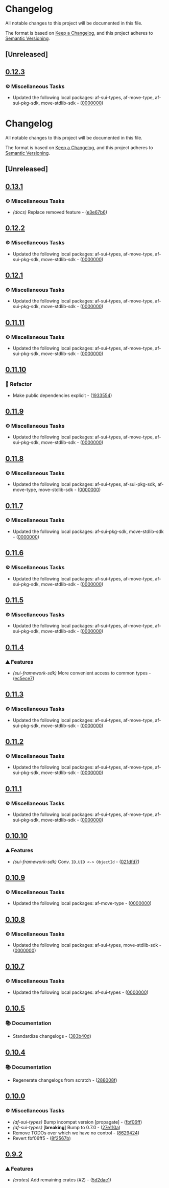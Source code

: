 # Changelog

All notable changes to this project will be documented in this file.

The format is based on [Keep a Changelog](https://keepachangelog.com/en/1.0.0/),
and this project adheres to [Semantic Versioning](https://semver.org/spec/v2.0.0.html).

## [Unreleased]

## [0.12.3](https://github.com/AftermathFinance/aftermath-sdk-rust/compare/sui-framework-sdk-v0.12.2...sui-framework-sdk-v0.12.3)

### ⚙️ Miscellaneous Tasks

- Updated the following local packages: af-sui-types, af-move-type, af-sui-pkg-sdk, move-stdlib-sdk - ([0000000](https://github.com/AftermathFinance/aftermath-sdk-rust/commit/0000000))

# Changelog

All notable changes to this project will be documented in this file.

The format is based on [Keep a Changelog](https://keepachangelog.com/en/1.0.0/),
and this project adheres to [Semantic Versioning](https://semver.org/spec/v2.0.0.html).


## [Unreleased]

## [0.13.1](https://github.com/AftermathFinance/aftermath-sdk-rust/compare/sui-framework-sdk-v0.13.0...sui-framework-sdk-v0.13.1)

### ⚙️ Miscellaneous Tasks

- *(docs)* Replace removed feature - ([e3e67b6](https://github.com/AftermathFinance/aftermath-sdk-rust/commit/e3e67b64f88890bcf457981026966f22d3936b25))


## [0.12.2](https://github.com/AftermathFinance/aftermath-sdk-rust/compare/sui-framework-sdk-v0.12.1...sui-framework-sdk-v0.12.2)

### ⚙️ Miscellaneous Tasks

- Updated the following local packages: af-sui-types, af-move-type, af-sui-pkg-sdk, move-stdlib-sdk - ([0000000](https://github.com/AftermathFinance/aftermath-sdk-rust/commit/0000000))


## [0.12.1](https://github.com/AftermathFinance/aftermath-sdk-rust/compare/sui-framework-sdk-v0.12.0...sui-framework-sdk-v0.12.1)

### ⚙️ Miscellaneous Tasks

- Updated the following local packages: af-sui-types, af-move-type, af-sui-pkg-sdk, move-stdlib-sdk - ([0000000](https://github.com/AftermathFinance/aftermath-sdk-rust/commit/0000000))


## [0.11.11](https://github.com/AftermathFinance/aftermath-sdk-rust/compare/sui-framework-sdk-v0.11.10...sui-framework-sdk-v0.11.11)

### ⚙️ Miscellaneous Tasks

- Updated the following local packages: af-sui-types, af-move-type, af-sui-pkg-sdk, move-stdlib-sdk - ([0000000](https://github.com/AftermathFinance/aftermath-sdk-rust/commit/0000000))


## [0.11.10](https://github.com/AftermathFinance/aftermath-sdk-rust/compare/sui-framework-sdk-v0.11.9...sui-framework-sdk-v0.11.10)

### 🚜 Refactor

- Make public dependencies explicit - ([1933554](https://github.com/AftermathFinance/aftermath-sdk-rust/commit/19335540faf2d55827fdfcd04aaa9c130fa306a3))


## [0.11.9](https://github.com/AftermathFinance/aftermath-sdk-rust/compare/sui-framework-sdk-v0.11.8...sui-framework-sdk-v0.11.9)

### ⚙️ Miscellaneous Tasks

- Updated the following local packages: af-sui-types, af-move-type, af-sui-pkg-sdk, move-stdlib-sdk - ([0000000](https://github.com/AftermathFinance/aftermath-sdk-rust/commit/0000000))


## [0.11.8](https://github.com/AftermathFinance/aftermath-sdk-rust/compare/sui-framework-sdk-v0.11.7...sui-framework-sdk-v0.11.8)

### ⚙️ Miscellaneous Tasks

- Updated the following local packages: af-sui-types, af-sui-pkg-sdk, af-move-type, move-stdlib-sdk - ([0000000](https://github.com/AftermathFinance/aftermath-sdk-rust/commit/0000000))


## [0.11.7](https://github.com/AftermathFinance/aftermath-sdk-rust/compare/sui-framework-sdk-v0.11.6...sui-framework-sdk-v0.11.7)

### ⚙️ Miscellaneous Tasks

- Updated the following local packages: af-sui-pkg-sdk, move-stdlib-sdk - ([0000000](https://github.com/AftermathFinance/aftermath-sdk-rust/commit/0000000))


## [0.11.6](https://github.com/AftermathFinance/aftermath-sdk-rust/compare/sui-framework-sdk-v0.11.5...sui-framework-sdk-v0.11.6)

### ⚙️ Miscellaneous Tasks

- Updated the following local packages: af-sui-types, af-move-type, af-sui-pkg-sdk, move-stdlib-sdk - ([0000000](https://github.com/AftermathFinance/aftermath-sdk-rust/commit/0000000))


## [0.11.5](https://github.com/AftermathFinance/aftermath-sdk-rust/compare/sui-framework-sdk-v0.11.4...sui-framework-sdk-v0.11.5)

### ⚙️ Miscellaneous Tasks

- Updated the following local packages: af-sui-types, af-move-type, af-sui-pkg-sdk, move-stdlib-sdk - ([0000000](https://github.com/AftermathFinance/aftermath-sdk-rust/commit/0000000))


## [0.11.4](https://github.com/AftermathFinance/aftermath-sdk-rust/compare/sui-framework-sdk-v0.11.3...sui-framework-sdk-v0.11.4)

### ⛰️ Features

- *(sui-framework-sdk)* More convenient access to common types - ([ec5ece7](https://github.com/AftermathFinance/aftermath-sdk-rust/commit/ec5ece7c01086ffe9e8963c001d0c12c0f8d45b2))


## [0.11.3](https://github.com/AftermathFinance/aftermath-sdk-rust/compare/sui-framework-sdk-v0.11.2...sui-framework-sdk-v0.11.3)

### ⚙️ Miscellaneous Tasks

- Updated the following local packages: af-sui-types, af-move-type, af-sui-pkg-sdk, move-stdlib-sdk - ([0000000](https://github.com/AftermathFinance/aftermath-sdk-rust/commit/0000000))


## [0.11.2](https://github.com/AftermathFinance/aftermath-sdk-rust/compare/sui-framework-sdk-v0.11.1...sui-framework-sdk-v0.11.2)

### ⚙️ Miscellaneous Tasks

- Updated the following local packages: af-sui-types, af-move-type, af-sui-pkg-sdk, move-stdlib-sdk - ([0000000](https://github.com/AftermathFinance/aftermath-sdk-rust/commit/0000000))


## [0.11.1](https://github.com/AftermathFinance/aftermath-sdk-rust/compare/sui-framework-sdk-v0.11.0...sui-framework-sdk-v0.11.1)

### ⚙️ Miscellaneous Tasks

- Updated the following local packages: af-sui-types, af-move-type, af-sui-pkg-sdk, move-stdlib-sdk - ([0000000](https://github.com/AftermathFinance/aftermath-sdk-rust/commit/0000000))


## [0.10.10](https://github.com/AftermathFinance/aftermath-sdk-rust/compare/sui-framework-sdk-v0.10.9...sui-framework-sdk-v0.10.10)

### ⛰️ Features

- *(sui-framework-sdk)* Conv. `ID,UID <-> ObjectId` - ([021dfd7](https://github.com/AftermathFinance/aftermath-sdk-rust/commit/021dfd7182e75cb84dd74cc3bde255cecb260978))


## [0.10.9](https://github.com/AftermathFinance/aftermath-sdk-rust/compare/sui-framework-sdk-v0.10.8...sui-framework-sdk-v0.10.9)

### ⚙️ Miscellaneous Tasks

- Updated the following local packages: af-move-type - ([0000000](https://github.com/AftermathFinance/aftermath-sdk-rust/commit/0000000))


## [0.10.8](https://github.com/AftermathFinance/aftermath-sdk-rust/compare/sui-framework-sdk-v0.10.7...sui-framework-sdk-v0.10.8)

### ⚙️ Miscellaneous Tasks

- Updated the following local packages: af-sui-types, move-stdlib-sdk - ([0000000](https://github.com/AftermathFinance/aftermath-sdk-rust/commit/0000000))


## [0.10.7](https://github.com/AftermathFinance/aftermath-sdk-rust/compare/sui-framework-sdk-v0.10.6...sui-framework-sdk-v0.10.7)

### ⚙️ Miscellaneous Tasks

- Updated the following local packages: af-sui-types - ([0000000](https://github.com/AftermathFinance/aftermath-sdk-rust/commit/0000000))


## [0.10.5](https://github.com/AftermathFinance/aftermath-sdk-rust/compare/sui-framework-sdk-v0.10.4...sui-framework-sdk-v0.10.5)

### 📚 Documentation

- Standardize changelogs - ([383b40d](https://github.com/AftermathFinance/aftermath-sdk-rust/commit/383b40d75c38f637aafe06438673f71e1c57d432))


## [0.10.4](https://github.com/AftermathFinance/aftermath-sdk-rust/compare/sui-framework-sdk-v0.10.3...sui-framework-sdk-v0.10.4)

### 📚 Documentation

- Regenerate changelogs from scratch - ([288008f](https://github.com/AftermathFinance/aftermath-sdk-rust/commit/288008f5b60193ea34b765d8ad605cf4f25207e9))

## [0.10.0](https://github.com/AftermathFinance/aftermath-sdk-rust/compare/sui-framework-sdk-v0.9.2...sui-framework-sdk-v0.10.0)

### ⚙️ Miscellaneous Tasks

- *(af-sui-types)* Bump incompat version [propagate] - ([fbf06ff](https://github.com/AftermathFinance/aftermath-sdk-rust/commit/fbf06ff5b383d73297a7595b6a4ca7300bdbfbd2))
- *(af-sui-types)* [**breaking**] Bump to 0.7.0 - ([27e110a](https://github.com/AftermathFinance/aftermath-sdk-rust/commit/27e110a9455d4a1b9c4d9c1a9e4e0c85728a1e96))
- Remove TODOs over which we have no control - ([8629424](https://github.com/AftermathFinance/aftermath-sdk-rust/commit/8629424525f2fdba504740c1cce728a48d8959dc))
- Revert fbf06ff5 - ([8f2567b](https://github.com/AftermathFinance/aftermath-sdk-rust/commit/8f2567b6efd2924092cb5a5a382a5cabeaf7fafd))

## [0.9.2](https://github.com/AftermathFinance/aftermath-sdk-rust/compare/sui-framework-sdk-v0.9.0...sui-framework-sdk-v0.9.2)

### ⛰️ Features

- *(crates)* Add remaining crates (#2) - ([5d2dae1](https://github.com/AftermathFinance/aftermath-sdk-rust/commit/5d2dae1392de8ed6a5af63a0e559bd3416112b35))

<!-- generated by git-cliff -->
